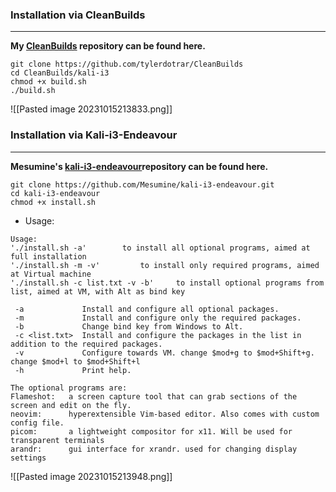 
### Installation via CleanBuilds
---

**My [CleanBuilds](https://github.com/tylerdotrar/CleanBuilds) repository can be found here.**

```shell
git clone https://github.com/tylerdotrar/CleanBuilds
cd CleanBuilds/kali-i3
chmod +x build.sh
./build.sh
```

![[Pasted image 20231015213833.png]]

### Installation via Kali-i3-Endeavour
---

**Mesumine's [kali-i3-endeavour](https://github.com/mesumine/kali-i3-endeavour)repository can be found here.**

```shell
git clone https://github.com/Mesumine/kali-i3-endeavour.git 
cd kali-i3-endeavour 
chmod +x install.sh 
```

- Usage:
```
Usage:
'./install.sh -a'		 to install all optional programs, aimed at full installation
'./install.sh -m -v' 		 to install only required programs, aimed at Virtual machine
'./install.sh -c list.txt -v -b'	 to install optional programs from list, aimed at VM, with Alt as bind key

 -a             Install and configure all optional packages.
 -m             Install and configure only the required packages.
 -b             Change bind key from Windows to Alt.
 -c <list.txt>  Install and configure the packages in the list in addition to the required packages.
 -v             Configure towards VM. change $mod+g to $mod+Shift+g. change $mod+l to $mod+Shift+l
 -h             Print help.

The optional programs are:
Flameshot:	 a screen capture tool that can grab sections of the screen and edit on the fly.
neovim:	     hyperextensible Vim-based editor. Also comes with custom config file.
picom:	     a lightweight compositor for x11. Will be used for transparent terminals
arandr:	     gui interface for xrandr. used for changing display settings

```

![[Pasted image 20231015213948.png]]


